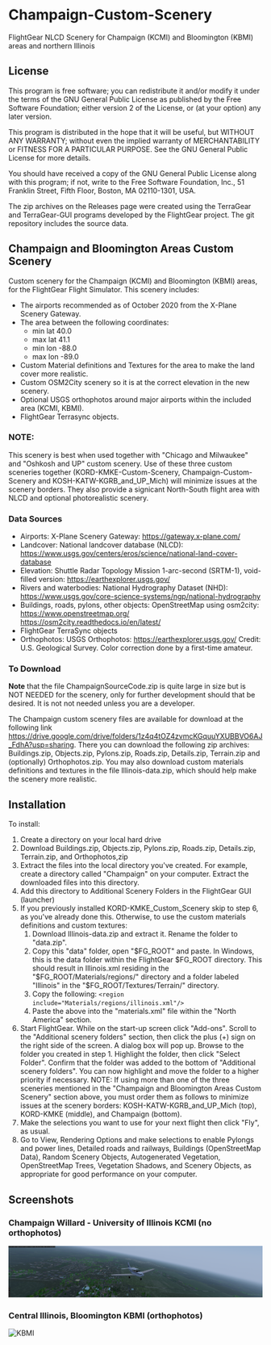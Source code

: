# Champaign-Custom-Scenery
FlightGear NLCD Scenery for Champaign (KCMI) and Bloomington (KBMI) areas and northern Illinois

## License

This program is free software; you can redistribute it and/or modify it under the terms of the GNU General Public License as published by the Free Software Foundation; either version 2 of the License, or (at your option) any later version.

This program is distributed in the hope that it will be useful, but WITHOUT ANY WARRANTY; without even the implied warranty of MERCHANTABILITY or FITNESS FOR A PARTICULAR PURPOSE. See the GNU General Public License for more details.

You should have received a copy of the GNU General Public License along with this program; if not, write to the Free Software Foundation, Inc., 51 Franklin Street, Fifth Floor, Boston, MA 02110-1301, USA.

The zip archives on the Releases page were created using the TerraGear and TerraGear-GUI programs developed by the FlightGear project. The git repository includes the source data.

## Champaign and Bloomington Areas Custom Scenery

Custom scenery for the Champaign (KCMI) and Bloomington (KBMI) areas, for the FlightGear Flight Simulator. This scenery includes:
- The airports recommended as of October 2020 from the X-Plane Scenery Gateway.
- The area between the following coordinates: 
  - min lat 40.0
  - max lat 41.1
  - min lon -88.0
  - max lon -89.0 
- Custom Material definitions and Textures for the area to make the land cover more realistic.
- Custom OSM2City scenery so it is at the correct elevation in the new scenery.
- Optional USGS orthophotos around major airports within the included area (KCMI, KBMI). 
- FlightGear Terrasync objects.

### NOTE: 
This scenery is best when used together with "Chicago and Milwaukee" and "Oshkosh and UP" custom scenery. Use of these three custom sceneries together (KORD-KMKE-Custom-Scenery, Champaign-Custom-Scenery and KOSH-KATW-KGRB_and_UP_Mich) will minimize issues at the scenery borders. They also provide a signicant North-South flight area with NLCD and optional photorealistic scenery.

### Data Sources

- Airports: X-Plane Scenery Gateway: https://gateway.x-plane.com/
- Landcover: National landcover database (NLCD): https://www.usgs.gov/centers/eros/science/national-land-cover-database
- Elevation: Shuttle Radar Topology Mission 1-arc-second (SRTM-1), void-filled version: https://earthexplorer.usgs.gov/
- Rivers and waterbodies: National Hydrography Dataset (NHD): https://www.usgs.gov/core-science-systems/ngp/national-hydrography
- Buildings, roads, pylons, other objects: OpenStreetMap using osm2city: https://www.openstreetmap.org/ https://osm2city.readthedocs.io/en/latest/
- FlightGear TerraSync objects
- Orthophotos: USGS Orthophotos: https://earthexplorer.usgs.gov/ Credit: U.S. Geological Survey. Color correction done by a first-time amateur.

### To Download
**Note** that the file ChampaignSourceCode.zip is quite large in size but is NOT NEEDED for the scenery, only for further development should that be desired. It is not not needed unless you are a developer. 

The Champaign custom scenery files are available for download at the following link https://drive.google.com/drive/folders/1z4q4tOZ4zvmcKGquuYXUBBVO6AJ_FdhA?usp=sharing. There you can download the following zip archives: Buildings.zip, Objects.zip, Pylons.zip, Roads.zip, Details.zip, Terrain.zip and (optionally) Orthophotos.zip. You may also download custom materials definitions and textures in the file Illinois-data.zip, which should help make the scenery more realistic.

## Installation

To install:
1.  Create a directory on your local hard drive
1.  Download Buildings.zip, Objects.zip, Pylons.zip, Roads.zip, Details.zip, Terrain.zip, and Orthophotos,zip 
1.  Extract the files into the local directory you've created. For example, create a directory called "Champaign" on your computer. Extract the downloaded files into this directory. 
1.  Add this directory to Additional Scenery Folders in the FlightGear GUI (launcher)
1.  If you previously installed KORD-KMKE_Custom_Scenery skip to step 6, as you've already done this. Otherwise, to use the custom materials definitions and custom textures:
    1.  Download Illinois-data.zip and extract it. Rename the folder to "data.zip".
    1.  Copy this "data" folder, open "$FG_ROOT" and paste. In Windows, this is the data folder within the FlightGear $FG_ROOT directory. This should result in Illinois.xml residing in the "$FG_ROOT/Materials/regions/" directory and a folder labeled "Illinois" in the "$FG_ROOT/Textures/Terrain/" directory.
    1.  Copy the following: `<region include="Materials/regions/illinois.xml"/>`
    1.  Paste the above into the "materials.xml" file within the "North America" section. 
1.  Start FlightGear. While on the start-up screen click "Add-ons". Scroll to the "Additional scenery folders" section, then click the plus (+) sign on the right side of the screen. A dialog box will pop up. Browse to the folder you created in step 1. Highlight the folder, then click "Select Folder". Confirm that the folder was added to the bottom of "Additional scenery folders". You can now highlight and move the folder to a higher priority if necessary. NOTE: If using more than one of the three sceneries mentioned in the "Champaign and Bloomington Areas Custom Scenery" section above, you must order them as follows to minimize issues at the scenery borders: KOSH-KATW-KGRB_and_UP_Mich (top), KORD-KMKE (middle), and Champaign (bottom). 
1.  Make the selections you want to use for your next flight then click "Fly", as usual.
1.  Go to View, Rendering Options and make selections to enable Pylongs and power lines, Detailed roads and railways, Buildings (OpenStreetMap Data), Random Scenery Objects, Autogenerated Vegetation, OpenStreetMap Trees, Vegetation Shadows, and Scenery Objects, as appropriate for good performance on your computer. 

## Screenshots

### Champaign Willard - University of Illinois KCMI (no orthophotos)
![KCMI](https://github.com/LGBudd/Champaign-Custom-Scenery/blob/main/Screenshots/KCMI.png)

### Central Illinois, Bloomington KBMI (orthophotos)
![KBMI](https://github.com/LGBudd/Champaign-Custom-Scenery/blob/main/Screenshots/KBMI.png)

